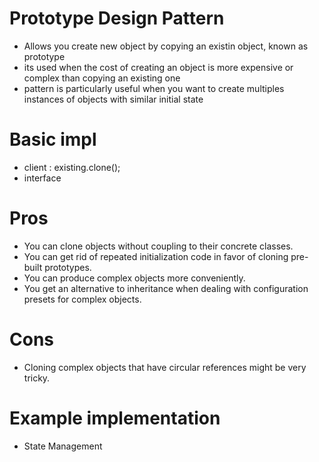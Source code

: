 # Prototype Design Pattern
- Allows you create new object by copying an existin object, known as prototype
- its used when the cost of creating an object is more expensive or complex than copying an existing one
- pattern is particularly useful when you want to create multiples instances of objects with similar initial state



# Basic impl
- client : existing.clone();
- interface 

# Pros

- You can clone objects without coupling to their concrete classes.
- You can get rid of repeated initialization code in favor of cloning pre-built prototypes.
- You can produce complex objects more conveniently.
- You get an alternative to inheritance when dealing with configuration presets for complex objects.

# Cons

-  Cloning complex objects that have circular references might be very tricky.

# Example implementation
- State Management
